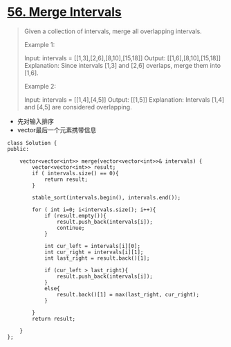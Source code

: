 # [56. Merge Intervals](https://leetcode.com/problems/merge-intervals/)

>Given a collection of intervals, merge all overlapping intervals.
>
>Example 1:
>
>Input: intervals = [[1,3],[2,6],[8,10],[15,18]]
>Output: [[1,6],[8,10],[15,18]]
>Explanation: Since intervals [1,3] and [2,6] overlaps, merge them into [1,6].
>
>Example 2:
>
>Input: intervals = [[1,4],[4,5]]
>Output: [[1,5]]
>Explanation: Intervals [1,4] and [4,5] are considered overlapping.

- 先对输入排序
- vector最后一个元素携带信息

```
class Solution {
public:
    
    vector<vector<int>> merge(vector<vector<int>>& intervals) {
        vector<vector<int>> result;
        if ( intervals.size() == 0){
            return result;
        }
        
        stable_sort(intervals.begin(), intervals.end());
        
        for ( int i=0; i<intervals.size(); i++){
            if (result.empty()){
                result.push_back(intervals[i]);
                continue;
            }
            
            int cur_left = intervals[i][0];
            int cur_right = intervals[i][1];
            int last_right = result.back()[1];
            
            if (cur_left > last_right){
                result.push_back(intervals[i]);
            }
            else{
                result.back()[1] = max(last_right, cur_right);
            }
            
        }
        return result;
        
    }
};
```
